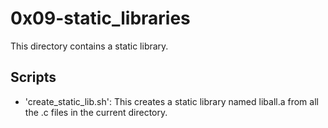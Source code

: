 # 0x09-static_libraries

This directory contains a static library.

## Scripts

- 'create_static_lib.sh': This creates a static library named liball.a from all the .c files in the current directory.
